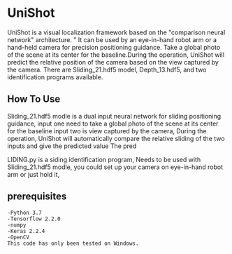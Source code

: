 # UniShot
UniShot is a visual localization framework based on the "comparison neural network" architecture.
" It can be used by an eye-in-hand robot arm or a hand-held camera for precision positioning guidance.
Take a global photo of the scene at its center for the baseline.During the operation,
UniShot will predict the relative position of the camera based on the view captured by the camera.
There are Sliding_21.hdf5 model, Depth_13.hdf5, and two identification programs available.
## How To Use
Sliding_21.hdf5 modle is a dual input neural network for sliding positioning guidance,
input one need to take a global photo of the scene at its center for the baseline
input two is view captured by the camera, 
During the operation,
UniShot will automatically compare the relative sliding of the two inputs and give the predicted value
The pred
 
LIDING.py is a siding identification program, Needs to be used with  Sliding_21.hdf5 modle,
you could  set up your camera on eye-in-hand robot arm or just hold it,



## prerequisites
```
-Python 3.7
-Tensorflow 2.2.0
-numpy
-Keras 2.2.4
-OpenCV
This code has only been tested on Windows.
